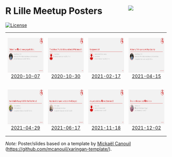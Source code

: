 
# R Lille Meetup Posters <a href="https://github.com/RLille/"><img src="https://avatars1.githubusercontent.com/u/60702180" align="right" width="120" /></a>

<!-- badges: start -->

[![License](https://img.shields.io/github/license/RLille/meetup-poster)](LICENSE)
<!-- badges: end -->

<table>

<tr>

<td align="center">

<img alt="Poster for 2020-10-07 Meetup" src="meetups/2020-10-07/ads/2020-10-07.png" width="192" height="108" /><br /><a href="meetups/2020-10-07">2020-10-07</a>

</td>

<td align="center">

<img alt="Poster for 2020-10-30 Meetup" src="meetups/2020-10-30/ads/2020-10-30.png" width="192" height="108" /><br /><a href="meetups/2020-10-30">2020-10-30</a>

</td>

<td align="center">

<img alt="Poster for 2021-02-17 Meetup" src="meetups/2021-02-17/ads/2021-02-17.png" width="192" height="108" /><br /><a href="meetups/2021-02-17">2021-02-17</a>

</td>

<td align="center">

<img alt="Poster for 2021-04-15 Meetup" src="meetups/2021-04-15/ads/2021-04-15.png" width="192" height="108" /><br /><a href="meetups/2021-04-15">2021-04-15</a>

</td>

</tr>

<tr>

<td align="center">

<img alt="Poster for 2021-04-29 Meetup" src="meetups/2021-04-29/ads/2021-04-29.png" width="192" height="108" /><br /><a href="meetups/2021-04-29">2021-04-29</a>

</td>

<td align="center">

<img alt="Poster for 2021-06-17 Meetup" src="meetups/2021-06-17/ads/2021-06-17.png" width="192" height="108" /><br /><a href="meetups/2021-06-17">2021-06-17</a>

</td>

<td align="center">

<img alt="Poster for 2021-11-18 Meetup" src="meetups/2021-11-18/ads/2021-11-18.png" width="192" height="108" /><br /><a href="meetups/2021-11-18">2021-11-18</a>

</td>

<td align="center">

<img alt="Poster for 2021-12-02 Meetup" src="meetups/2021-12-02/ads/2021-12-02.png" width="192" height="108" /><br /><a href="meetups/2021-12-02">2021-12-02</a>

</td>

</tr>

</table>

*Note:* Poster/slides based on a template by [Mickaël
Canouil](https://mickael.canouil.fr/)
(<https://github.com/mcanouil/xaringan-template/>).
